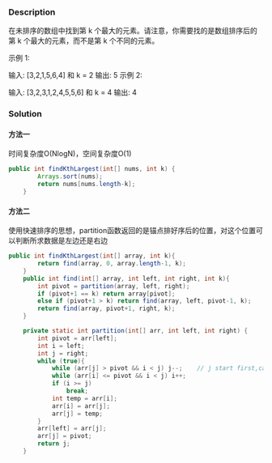 ### Description
在未排序的数组中找到第 k 个最大的元素。请注意，你需要找的是数组排序后的第 k 个最大的元素，而不是第 k 个不同的元素。

示例 1:

输入: [3,2,1,5,6,4] 和 k = 2
输出: 5
示例 2:

输入: [3,2,3,1,2,4,5,5,6] 和 k = 4
输出: 4


### Solution
#### 方法一
时间复杂度O(NlogN)，空间复杂度O(1)
```java
public int findKthLargest(int[] nums, int k) {
        Arrays.sort(nums);
        return nums[nums.length-k];
    }
```
#### 方法二
使用快速排序的思想，partition函数返回的是锚点排好序后的位置，对这个位置可以判断所求数据是左边还是右边
```java
public int findKthLargest(int[] array, int k){
        return find(array, 0, array.length-1, k);
    }
    public int find(int[] array, int left, int right, int k){
        int pivot = partition(array, left, right);
        if (pivot+1 == k) return array[pivot];
        else if (pivot+1 > k) return find(array, left, pivot-1, k);
        return find(array, pivot+1, right, k);
    }

    private static int partition(int[] arr, int left, int right) {
        int pivot = arr[left];
        int i = left;
        int j = right;
        while (true){
            while (arr[j] > pivot && i < j) j--;    // j start first,can't i
            while (arr[i] <= pivot && i < j) i++;
            if (i >= j)
                break;
            int temp = arr[i];
            arr[i] = arr[j];
            arr[j] = temp;
        }
        arr[left] = arr[j];
        arr[j] = pivot;
        return j;
    }
```